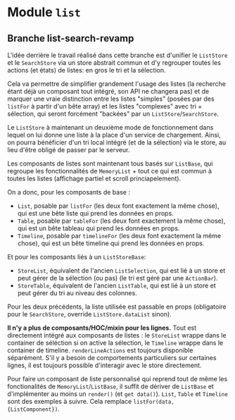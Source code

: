 # Module `list`
## Branche list-search-revamp
L'idée derrière le travail réalisé dans cette branche est d'unifier le `ListStore` et le `SearchStore` via un store abstrait commun et d'y regrouper toutes les actions (et états) de listes: en gros le tri et la sélection.

Cela va permettre de simplifier grandement l'usage des listes (la recherche étant déjà un composant tout intégré, son API ne changera pas) et de marquer une vraie distinction entre les listes "simples" (posées par des `listFor` à partir d'un bête array) et les listes "complexes" avec tri + sélection, qui seront forcément "backées" par un `ListStore`/`SearchStore`. 

Le `ListStore` à maintenant un deuxième mode de fonctionnement dans lequel on lui donne une liste à la place d'un service de chargement. Ainsi, on pourra bénéficier d'un tri local intégré (et de la sélection) via le store, au lieu d'être obligé de passer par le serveur.

Les composants de listes sont maintenant tous basés sur `ListBase`, qui regroupe les fonctionnalités de `MemoryList` + tout ce qui est commun à toutes les listes (affichage partiel et scroll princiapelement).

On a donc, pour les composants de base :
* `List`, posable par `listFor` (les deux font exactement la même chose), qui est une bête liste qui prend les données en props.
* `Table`, posable par `tableFor` (les deux font exactement la même chose), qui est un bête tableau qui prend les données en props.
* `Timeline`, posable par `timelineFor` (les deux font exactement la même chose), qui est un bête timeline qui prend les données en props.

Et pour les composants liés à un `ListStoreBase`:
* `StoreList`, équivalent de l'ancien `ListSelection`, qui est lié à un store et peut gérer de la sélection (ou pas) (le tri est géré par une `ActionBar`).
* `StoreTable`, équivalent de l'ancien `ListTable`, qui est lié à un store et peut gérer du tri au niveau des colonnes.

Pour les deux précédents, la liste utilisée est passable en props (obligatoire pour le `SearchStore`, override `ListStore.dataList` sinon).

**Il n'y a plus de composants/HOC/mixin pour les lignes.** Tout est directement intégré aux composants de listes : le `StoreList` wrappe dans le container de séléction si on active la sélection, le `Timeline` wrappe dans le container de timeline. `renderLineActions` est toujours disponible séparément. S'il y a besoin de comportements particuliers sur certaines lignes, il est toujours possible d'interagir avec le store directement.

Pour faire un composant de liste personnalisé qui reprend tout de même les fonctionalités de `MemoryList`/`ListBase`, il suffit de dériver de `ListBase` et d'implémenter au moins un `render()` (et `get data()`). `List`, `Table` et `Timeline` sont des exemples à suivre. Cela remplace `listFor(data, {ListComponent})`.
